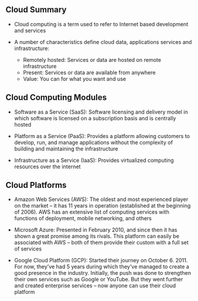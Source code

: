 ## Cloud Summary

- Cloud computing is a term used to refer to Internet based development and services

- A number of characteristics define cloud data, applications services and infrastructure:
    - Remotely hosted: Services or data are hosted on remote infrastructure
    - Present: Services or data are available from anywhere
    - Value: You can for what you want and use

## Cloud Computing Modules

- Software as a Service (SaaS): Software licensing and delivery model in which software is licensed on a subscription basis and is centrally hosted 

- Platform as a Service (PaaS): Provides a platform allowing customers to develop, run, and manage applications without the complexity of building and maintaining the infrastructure

- Infrastructure as a Service (IaaS): Provides virtualized computing resources over the internet

## Cloud Platforms

- Amazon Web Services (AWS): The oldest and most experienced player on the market – it has 11 years in operation (established at the beginning of 2006). AWS has an extensive list of computing services with functions of deployment, mobile networking, and others

- Microsoft Azure: Presented in February 2010, and since then it has shown a great promise among its rivals. This platform can easily be associated with AWS – both of them provide their custom with a full set of services

- Google Cloud Platform (GCP): Started their journey on October 6. 2011. For now, they’ve had 5 years during which they’ve managed to create a good presence in the industry. Initially, the push was done to strengthen their own services such as Google or YouTube. But they went further and created enterprise services – now anyone can use their cloud platform